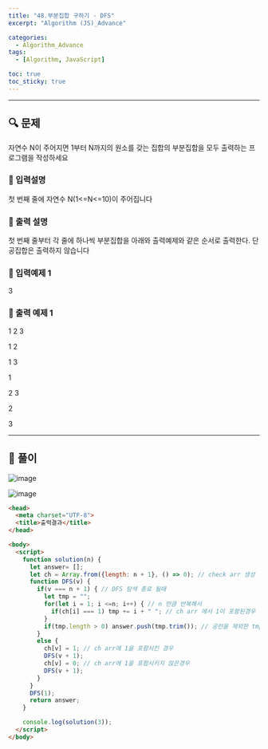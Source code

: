 ```yaml
---
title: "48.부분집합 구하기 - DFS"
excerpt: "Algorithm (JS)_Advance"

categories:
  - Algorithm_Advance
tags:
  - [Algorithm, JavaScript]

toc: true
toc_sticky: true
---
```


---


##  🔍 문제 
자연수  N이  주어지면  1부터  N까지의  원소를  갖는  집합의  부분집합을  모두  출력하는  프로그램을  작성하세요


### 🔹 입력설명
첫  번째  줄에  자연수  N(1<=N<=10)이  주어집니다

### 🔹 출력 설명
첫  번째  줄부터  각  줄에  하나씩  부분집합을  아래와  출력예제와  같은  순서로  출력한다. 단  공집합은  출력하지  않습니다

### 🔹 입력예제 1
3

### 🔹 출력 예제 1
1  2  3  

1  2  

1  3

1

2  3

2

3



----

##  📌 풀이

![image](https://user-images.githubusercontent.com/28912774/120875709-2f34b500-c5e8-11eb-98a7-3132b0e7ad9c.png)


![image](https://user-images.githubusercontent.com/28912774/120875712-322fa580-c5e8-11eb-8a5c-f51ec585ae5f.png)


```html
<head>
  <meta charset="UTF-8">
  <title>출력결과</title>
</head>

<body>
  <script>
    function solution(n) {
      let answer= [];
      let ch = Array.from({length: n + 1}, () => 0); // check arr 생성 길이가 4인 모두가 0이 된거임
      function DFS(v) {
        if(v === n + 1) { // DFS 탐색 종료 될때
          let tmp = ""; 
          for(let i = 1; i <=n; i++) { // n 만큼 반복해서
            if(ch[i] === 1) tmp += i + " "; // ch arr 에서 1이 포함된경우 tmp 의 누적
          }
          if(tmp.length > 0) answer.push(tmp.trim()); // 공란을 제외한 tmp 를 빈칸을 없애서 answer 에 push 
        }
        else {
          ch[v] = 1; // ch arr에 1을 포함시킨 경우
          DFS(v + 1);
          ch[v] = 0; // ch arr에 1을 포함시키지 않은경우
          DFS(v + 1);
        }
      }
      DFS(1);
      return answer;
    }

    console.log(solution(3));
  </script>
</body>
```
